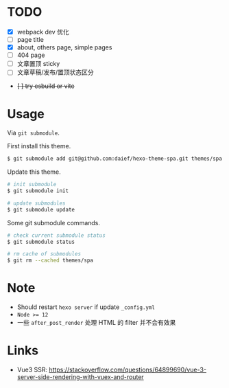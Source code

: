 # TODO

- [x] webpack dev 优化
- [ ] page title
- [x] about, others page, simple pages
- [ ] 404 page
- [ ] 文章置顶 sticky
- [ ] 文章草稿/发布/置顶状态区分
- ~~[ ] try esbuild or vite~~

# Usage

Via `git submodule`.

First install this theme.

```bash
$ git submodule add git@github.com:daief/hexo-theme-spa.git themes/spa
```

Update this theme.

```bash
# init submodule
$ git submodule init

# update submodules
$ git submodule update
```

Some git submodule commands.

```bash
# check current submodule status
$ git submodule status

# rm cache of submodules
$ git rm --cached themes/spa

```

# Note

- Should restart `hexo server` if update `_config.yml`
- `Node >= 12`
- 一些 `after_post_render` 处理 HTML 的 filter 并不会有效果

# Links

- Vue3 SSR: <https://stackoverflow.com/questions/64899690/vue-3-server-side-rendering-with-vuex-and-router>
